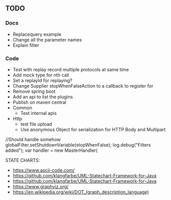 ## TODO

### Docs

* Replacequery example
* Change all the parameter names
* Explain filter

### Code

* Test with replay record multiple protocols at same time
* Add mock type for nth call
* Set a replayId for replaying?
* Change Supplier<Boolean> stopWhenFalseAction to a callback to register for
* Remove spring boot
* Add an api to list the plugins
* Publish on maven central
* Common
  * Test internal apis
* Http
  * test file upload
  * Use anonymous Object for serialization for HTTP Body and Multipart

//Should handle somehow
globalFilter.setShutdownVariable(stopWhenFalse);
log.debug("Filters added");
var handler = new MasterHandler(

STATE CHARTS:

* https://www.ascii-code.com/
* https://github.com/klangfarbe/UML-Statechart-Framework-for-Java
* https://github.com/klangfarbe/UML-Statechart-Framework-for-Java
* https://www.graphviz.org/
* https://en.wikipedia.org/wiki/DOT_(graph_description_language)